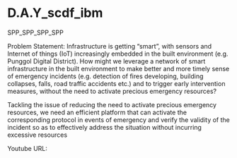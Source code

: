 # D.A.Y_scdf_ibm
SPP_SPP_SPP_SPP

Problem Statement:
Infrastructure is getting “smart”, with sensors and Internet of things (IoT) increasingly embedded in the built environment (e.g. Punggol Digital District). How might we leverage a network of smart infrastructure in the built environment to make better and more timely sense of emergency incidents (e.g. detection of fires developing, building collapses, falls, road traffic accidents etc.) and to trigger early intervention measures, without the need to activate precious emergency resources?

Tackling the issue of reducing the need to activate precious emergency resources, we need an efficient platform that can activate the corresponding protocol in events of emergency and verify the validity of the incident so as to effectively address the situation without incurring excessive resources

Youtube URL: 

